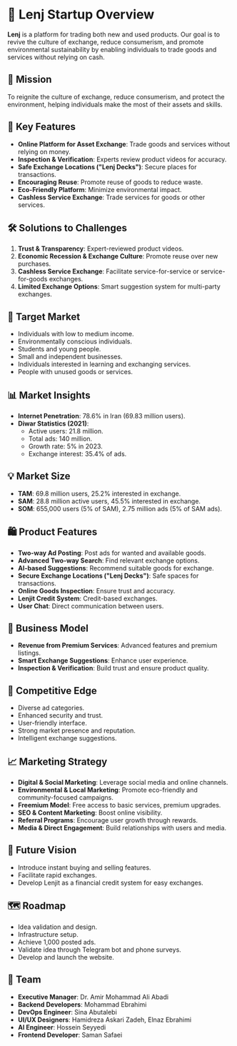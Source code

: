 # 🌊 Lenj Startup Overview

**Lenj** is a platform for trading both new and used products. Our goal is to revive the culture of exchange, reduce consumerism, and promote environmental sustainability by enabling individuals to trade goods and services without relying on cash.

## 🎯 Mission
To reignite the culture of exchange, reduce consumerism, and protect the environment, helping individuals make the most of their assets and skills.

## 🔑 Key Features
- **Online Platform for Asset Exchange**: Trade goods and services without relying on money.
- **Inspection & Verification**: Experts review product videos for accuracy.
- **Safe Exchange Locations ("Lenj Decks")**: Secure places for transactions.
- **Encouraging Reuse**: Promote reuse of goods to reduce waste.
- **Eco-Friendly Platform**: Minimize environmental impact.
- **Cashless Service Exchange**: Trade services for goods or other services.

## 🛠️ Solutions to Challenges
1. **Trust & Transparency**: Expert-reviewed product videos.
2. **Economic Recession & Exchange Culture**: Promote reuse over new purchases.
3. **Cashless Service Exchange**: Facilitate service-for-service or service-for-goods exchanges.
4. **Limited Exchange Options**: Smart suggestion system for multi-party exchanges.

## 🎯 Target Market
- Individuals with low to medium income.
- Environmentally conscious individuals.
- Students and young people.
- Small and independent businesses.
- Individuals interested in learning and exchanging services.
- People with unused goods or services.

## 📊 Market Insights
- **Internet Penetration**: 78.6% in Iran (69.83 million users).
- **Diwar Statistics (2021)**:
  - Active users: 21.8 million.
  - Total ads: 140 million.
  - Growth rate: 5% in 2023.
  - Exchange interest: 35.4% of ads.

## 💡 Market Size
- **TAM**: 69.8 million users, 25.2% interested in exchange.
- **SAM**: 28.8 million active users, 45.5% interested in exchange.
- **SOM**: 655,000 users (5% of SAM), 2.75 million ads (5% of SAM ads).

## 🛍️ Product Features
- **Two-way Ad Posting**: Post ads for wanted and available goods.
- **Advanced Two-way Search**: Find relevant exchange options.
- **AI-based Suggestions**: Recommend suitable goods for exchange.
- **Secure Exchange Locations ("Lenj Decks")**: Safe spaces for transactions.
- **Online Goods Inspection**: Ensure trust and accuracy.
- **Lenjit Credit System**: Credit-based exchanges.
- **User Chat**: Direct communication between users.

## 💼 Business Model
- **Revenue from Premium Services**: Advanced features and premium listings.
- **Smart Exchange Suggestions**: Enhance user experience.
- **Inspection & Verification**: Build trust and ensure product quality.

## 🚀 Competitive Edge
- Diverse ad categories.
- Enhanced security and trust.
- User-friendly interface.
- Strong market presence and reputation.
- Intelligent exchange suggestions.

## 📈 Marketing Strategy
- **Digital & Social Marketing**: Leverage social media and online channels.
- **Environmental & Local Marketing**: Promote eco-friendly and community-focused campaigns.
- **Freemium Model**: Free access to basic services, premium upgrades.
- **SEO & Content Marketing**: Boost online visibility.
- **Referral Programs**: Encourage user growth through rewards.
- **Media & Direct Engagement**: Build relationships with users and media.

## 🌟 Future Vision
- Introduce instant buying and selling features.
- Facilitate rapid exchanges.
- Develop Lenjit as a financial credit system for easy exchanges.

## 🗺️ Roadmap
- Idea validation and design.
- Infrastructure setup.
- Achieve 1,000 posted ads.
- Validate idea through Telegram bot and phone surveys.
- Develop and launch the website.

## 👥 Team
- **Executive Manager**: Dr. Amir Mohammad Ali Abadi
- **Backend Developers**: Mohammad Ebrahimi
- **DevOps Engineer**: Sina Abutalebi
- **UI/UX Designers**: Hamidreza Askari Zadeh, Elnaz Ebrahimi
- **AI Engineer**: Hossein Seyyedi
- **Frontend Developer**: Saman Safaei
